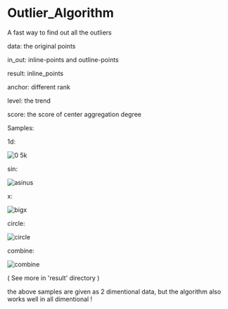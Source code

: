 # Outlier_Algorithm
A fast way to find out all the outliers

data: the original points


in_out: inline-points and outline-points


result: inline_points


anchor: different rank


level: the trend 


score: the score of center aggregation degree


Samples:


1d:

![0 5k](https://user-images.githubusercontent.com/31699390/163813508-7d0da7f1-d0d4-417e-9cb3-013e7161e42e.png)

sin:

![asinus](https://user-images.githubusercontent.com/31699390/163813547-d2406705-097b-40bf-bd7d-19a10a403b67.png)

x:

![bigx](https://user-images.githubusercontent.com/31699390/163813573-51800016-a0bd-4ccc-aac2-153e6e1db93e.png)

circle:

![circle](https://user-images.githubusercontent.com/31699390/163813606-48e2c446-9b4c-4392-8759-ed345e53a569.png)

combine:

![combine](https://user-images.githubusercontent.com/31699390/163813635-b6ebf5e8-abdf-40a7-a789-31e8acf144c1.png)


( See more in 'result' directory )


the above samples are given as 2 dimentional data, but the algorithm also works well in all dimentional ! 
